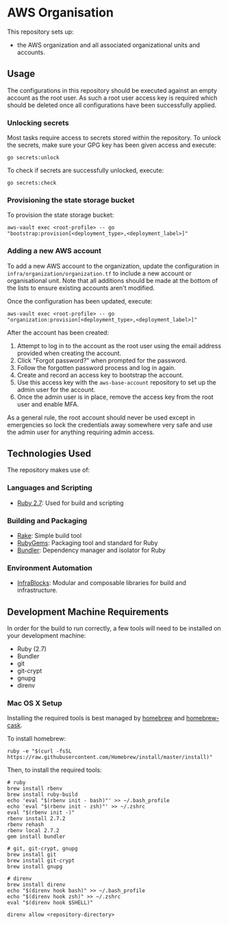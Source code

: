 AWS Organisation
=================

This repository sets up:
- the AWS organization and all associated organizational units and accounts.


Usage
-----

The configurations in this repository should be executed against an empty
account as the root user. As such a root user access key is required which
should be deleted once all configurations have been successfully applied.

### Unlocking secrets

Most tasks require access to secrets stored within the repository. To unlock
the secrets, make sure your GPG key has been given access and execute:

```shell script
go secrets:unlock
```

To check if secrets are successfully unlocked, execute:

```shell script
go secrets:check
```

### Provisioning the state storage bucket

To provision the state storage bucket:

```
aws-vault exec <root-profile> -- go "bootstrap:provision[<deployment_type>,<deployment_label>]"
```

### Adding a new AWS account

To add a new AWS account to the organization, update the configuration in
`infra/organization/organization.tf` to include a new account or organisational
unit. Note that all additions should be made at the bottom of the lists to
ensure existing accounts aren't modified.

Once the configuration has been updated, execute:

```
aws-vault exec <root-profile> -- go "organization:provision[<deployment_type>,<deployment_label>]"
```

After the account has been created:
1. Attempt to log in to the account as the root user using the email address
   provided when creating the account.
1. Click "Forgot password?" when prompted for the password.
1. Follow the forgotten password process and log in again.
1. Create and record an access key to bootstrap the account.
1. Use this access key with the `aws-base-account` repository to set up the
   admin user for the account.
1. Once the admin user is in place, remove the access key from the root user
   and enable MFA.

As a general rule, the root account should never be used except in emergencies
so lock the credentials away somewhere very safe and use the admin user for
anything requiring admin access.

Technologies Used
-----------------

The repository makes use of:

### Languages and Scripting

* [Ruby 2.7](https://ruby-doc.org/core-2.7.2/): Used for build and scripting

### Building and Packaging

* [Rake](http://docs.seattlerb.org/rake/): Simple build tool
* [RubyGems](https://rubygems.org): Packaging tool and standard for Ruby
* [Bundler](http://bundler.io): Dependency manager and isolator for Ruby

### Environment Automation

* [InfraBlocks](https://github.com/infrablocks): Modular and composable
  libraries for build and infrastructure.

Development Machine Requirements
--------------------------------

In order for the build to run correctly, a few tools will need to be installed
on your development machine:

* Ruby (2.7)
* Bundler
* git
* git-crypt
* gnupg
* direnv

### Mac OS X Setup

Installing the required tools is best managed by [homebrew](http://brew.sh) and
[homebrew-cask](http://caskroom.io).

To install homebrew:

```
ruby -e "$(curl -fsSL https://raw.githubusercontent.com/Homebrew/install/master/install)"
```

Then, to install the required tools:

```
# ruby
brew install rbenv
brew install ruby-build
echo 'eval "$(rbenv init - bash)"' >> ~/.bash_profile
echo 'eval "$(rbenv init - zsh)"' >> ~/.zshrc
eval "$(rbenv init -)"
rbenv install 2.7.2
rbenv rehash
rbenv local 2.7.2
gem install bundler

# git, git-crypt, gnupg
brew install git
brew install git-crypt
brew install gnupg

# direnv
brew install direnv
echo "$(direnv hook bash)" >> ~/.bash_profile
echo "$(direnv hook zsh)" >> ~/.zshrc
eval "$(direnv hook $SHELL)"

direnv allow <repository-directory>
```
